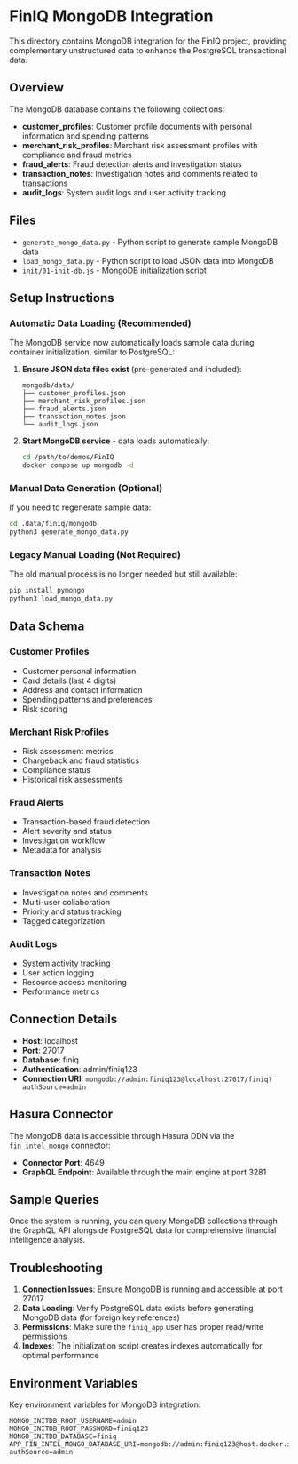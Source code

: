 # FinIQ MongoDB Integration

This directory contains MongoDB integration for the FinIQ project, providing complementary unstructured data to enhance the PostgreSQL transactional data.

## Overview

The MongoDB database contains the following collections:

- **customer_profiles**: Customer profile documents with personal information and spending patterns
- **merchant_risk_profiles**: Merchant risk assessment profiles with compliance and fraud metrics  
- **fraud_alerts**: Fraud detection alerts and investigation status
- **transaction_notes**: Investigation notes and comments related to transactions
- **audit_logs**: System audit logs and user activity tracking

## Files

- `generate_mongo_data.py` - Python script to generate sample MongoDB data
- `load_mongo_data.py` - Python script to load JSON data into MongoDB
- `init/01-init-db.js` - MongoDB initialization script

## Setup Instructions

### Automatic Data Loading (Recommended)

The MongoDB service now automatically loads sample data during container initialization, similar to PostgreSQL:

1. **Ensure JSON data files exist** (pre-generated and included):
   ```
   mongodb/data/
   ├── customer_profiles.json
   ├── merchant_risk_profiles.json
   ├── fraud_alerts.json
   ├── transaction_notes.json
   └── audit_logs.json
   ```

2. **Start MongoDB service** - data loads automatically:
   ```bash
   cd /path/to/demos/FinIQ
   docker compose up mongodb -d
   ```

### Manual Data Generation (Optional)

If you need to regenerate sample data:

```bash
cd .data/finiq/mongodb
python3 generate_mongo_data.py
```

### Legacy Manual Loading (Not Required)

The old manual process is no longer needed but still available:

```bash
pip install pymongo
python3 load_mongo_data.py
```

## Data Schema

### Customer Profiles
- Customer personal information
- Card details (last 4 digits)
- Address and contact information
- Spending patterns and preferences
- Risk scoring

### Merchant Risk Profiles
- Risk assessment metrics
- Chargeback and fraud statistics
- Compliance status
- Historical risk assessments

### Fraud Alerts
- Transaction-based fraud detection
- Alert severity and status
- Investigation workflow
- Metadata for analysis

### Transaction Notes
- Investigation notes and comments
- Multi-user collaboration
- Priority and status tracking
- Tagged categorization

### Audit Logs
- System activity tracking
- User action logging
- Resource access monitoring
- Performance metrics

## Connection Details

- **Host**: localhost
- **Port**: 27017
- **Database**: finiq
- **Authentication**: admin/finiq123
- **Connection URI**: `mongodb://admin:finiq123@localhost:27017/finiq?authSource=admin`

## Hasura Connector

The MongoDB data is accessible through Hasura DDN via the `fin_intel_mongo` connector:

- **Connector Port**: 4649
- **GraphQL Endpoint**: Available through the main engine at port 3281

## Sample Queries

Once the system is running, you can query MongoDB collections through the GraphQL API alongside PostgreSQL data for comprehensive financial intelligence analysis.

## Troubleshooting

1. **Connection Issues**: Ensure MongoDB is running and accessible at port 27017
2. **Data Loading**: Verify PostgreSQL data exists before generating MongoDB data (for foreign key references)
3. **Permissions**: Make sure the `finiq_app` user has proper read/write permissions
4. **Indexes**: The initialization script creates indexes automatically for optimal performance

## Environment Variables

Key environment variables for MongoDB integration:

```
MONGO_INITDB_ROOT_USERNAME=admin
MONGO_INITDB_ROOT_PASSWORD=finiq123
MONGO_INITDB_DATABASE=finiq
APP_FIN_INTEL_MONGO_DATABASE_URI=mongodb://admin:finiq123@host.docker.internal:27017/finiq?authSource=admin